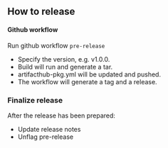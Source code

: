 ## How to release

#### Github workflow

Run github workflow `pre-release`

- Specify the version, e.g. v1.0.0.
- Build will run and generate a tar.
- artifacthub-pkg.yml will be updated and pushed.
- The workflow will generate a tag and a release.

### Finalize release

After the release has been prepared:

- Update release notes
- Unflag pre-release
